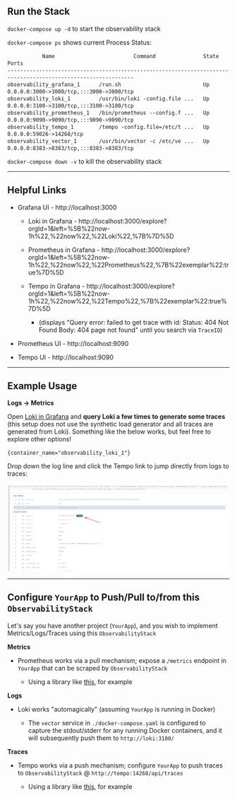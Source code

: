 ## Run the Stack

`docker-compose up -d` to start the observability stack

`docker-compose ps` shows current Process Status:

```
           Name                         Command               State                    Ports                  
--------------------------------------------------------------------------------------------------------------
observability_grafana_1      /run.sh                          Up      0.0.0.0:3000->3000/tcp,:::3000->3000/tcp
observability_loki_1         /usr/bin/loki -config.file ...   Up      0.0.0.0:3100->3100/tcp,:::3100->3100/tcp
observability_prometheus_1   /bin/prometheus --config.f ...   Up      0.0.0.0:9090->9090/tcp,:::9090->9090/tcp
observability_tempo_1        /tempo -config.file=/etc/t ...   Up      0.0.0.0:59026->14268/tcp                
observability_vector_1       /usr/bin/vector -c /etc/ve ...   Up      0.0.0.0:8383->8383/tcp,:::8383->8383/tcp
```

`docker-compose down -v` to kill the observability stack


---
## Helpful Links

* Grafana UI - http://localhost:3000

  * Loki in Grafana - http://localhost:3000/explore?orgId=1&left=%5B%22now-1h%22,%22now%22,%22Loki%22,%7B%7D%5D

  * Prometheus in Grafana - http://localhost:3000/explore?orgId=1&left=%5B%22now-1h%22,%22now%22,%22Prometheus%22,%7B%22exemplar%22:true%7D%5D

  * Tempo in Grafana - http://localhost:3000/explore?orgId=1&left=%5B%22now-1h%22,%22now%22,%22Tempo%22,%7B%22exemplar%22:true%7D%5D

    * (displays "Query error: failed to get trace with id: Status: 404 Not Found Body: 404 page not found" until you search via `TraceID`)

* Prometheus UI - http://localhost:9090

* Tempo UI - http://localhost:9090


---
## Example Usage

**Logs -> Metrics**

Open [Loki in Grafana](http://localhost:3000/explore?orgId=1&left=%5B%22now-1h%22,%22now%22,%22Loki%22,%7B%7D%5D) and **query Loki a few times to generate some traces** (this setup does not use the synthetic load generator and all traces are generated from Loki). Something like the below works, but feel free to explore other options!

```
{container_name="observability_loki_1"}
```

Drop down the log line and click the Tempo link to jump directly from logs to traces:

![Tempo link](tempo-link.png)


---
## Configure `YourApp` to Push/Pull to/from this `ObservabilityStack`

Let's say you have another project (`YourApp`), and you wish to implement Metrics/Logs/Traces using this `ObservabilityStack`

**Metrics**

* Prometheus works via a pull mechanism; expose a `/metrics` endpoint in `YourApp` that can be scraped by `ObservabilityStack`

  * Using a library like [this](https://github.com/prometheus/client_ruby), for example

**Logs**

* Loki works "automagically" (assuming `YourApp` is running in Docker)

  * The `vector` service in `./docker-compose.yaml` is configured to capture the stdout/stderr for any running Docker containers, and it will subsequently push them to `http://loki:3100/`

**Traces**

* Tempo works via a push mechanism; configure `YourApp` to push traces to `ObservabilityStack` @ `http://tempo:14268/api/traces`

  * Using a library like [this](https://github.com/salemove/zipkin-ruby-opentracing), for example
